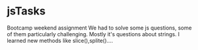 # jsTasks
Bootcamp weekend assignment
We had to solve some js questions, some of them particularly challenging.
Mostly it's questions about strings.
I learned new methods like slice(),splite()....
